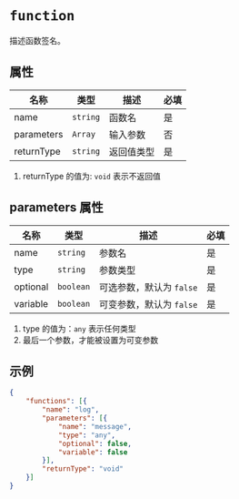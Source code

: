 # `function`

描述函数签名。

## 属性

| 名称       | 类型     | 描述       | 必填 |
| ---------- | -------- | ---------- | ---- |
| name       | `string` | 函数名     | 是   |
| parameters | `Array`  | 输入参数   | 否   |
| returnType | `string` | 返回值类型 | 是   |

1. returnType 的值为: `void` 表示不返回值

## parameters 属性

| 名称     | 类型      | 描述                     | 必填 |
| -------- | --------- | ------------------------ | ---- |
| name     | `string`  | 参数名                   | 是   |
| type     | `string`  | 参数类型                 | 是   |
| optional | `boolean` | 可选参数，默认为 `false` | 是   |
| variable | `boolean` | 可变参数，默认为 `false` | 是   |

1. type 的值为：`any` 表示任何类型
2. 最后一个参数，才能被设置为可变参数

## 示例

```json
{
    "functions": [{
        "name": "log",
        "parameters": [{
            "name": "message",
            "type": "any",
            "optional": false,
            "variable": false
        }],
        "returnType": "void"
    }]
}
```